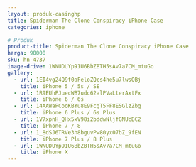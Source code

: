 ```yaml
---
layout: produk-casinghp
title: Spiderman The Clone Conspiracy iPhone Case
categories: iphone

# Produk
product-title: Spiderman The Clone Conspiracy iPhone Case
harga: 90000
sku: hn-4737
image-drive: 1WNUDUYp91U6BbZBTH5sAv7a7CM_mtuGo
gallery:
  - url: 1EI4vg24Q9f0aFeloZQcs4he5u7lwsOBj
    title: iPhone 5 / 5s / SE
  - url: 1R9EUhPJuecWB7udc62alPVaLterAxtFx
    title: iPhone 6 / 6s
  - url: 14AAWaPCooKBYu8E9FcgT5FF8ESGlzZbg
    title: iPhone 6 Plus / 6s Plus
  - url: 1V7xpnH_QHx5xV98i2bddwNljfGNUcBC2
    title: iPhone 7 / 8
  - url: 1_8dSJ6TRVe3h8bguvPw80yx07bZ_9fEN
    title: iPhone 7 Plus / 8 Plus
  - url: 1WNUDUYp91U6BbZBTH5sAv7a7CM_mtuGo
    title: iPhone X
---
```

